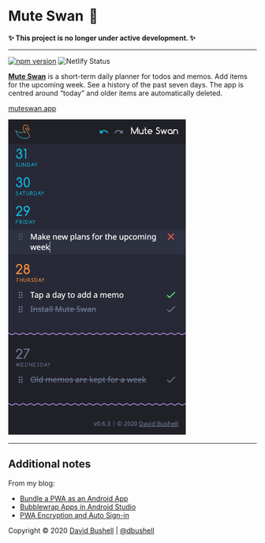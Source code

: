 # Mute Swan  🦢

**✨ This project is no longer under active development. ✨**

* * *

[![npm version](https://badge.fury.io/js/muteswan.svg)](https://badge.fury.io/js/muteswan) ![Netlify Status](https://api.netlify.com/api/v1/badges/5dabc8d0-ee67-49e1-9b1a-c75f8f37a2a3/deploy-status)

[**Mute Swan**](https://muteswan.app/) is a short-term daily planner for todos and memos. Add items for the upcoming week. See a history of the past seven days. The app is centred around “today” and older items are automatically deleted.

[muteswan.app](https://muteswan.app/)

[<img src="./.github/muteswan.png" alt="Mute Swan PWA screenshot" width="360">](https://muteswan.app/)

* * *

## Additional notes

From my blog:

* [Bundle a PWA as an Android App](https://dbushell.com/2020/03/05/bundle-a-pwa-as-an-android-app/)
* [Bubblewrap Apps in Android Studio](https://dbushell.com/2020/06/01/bubblewrap-twa-pwa-apps-android-studio/)
* [PWA Encryption and Auto Sign-in](https://dbushell.com/2020/06/08/pwa-web-crypto-encryption-auto-sign-in-redux-persist/)

Copyright © 2020 [David Bushell](https://dbushell.com) | [@dbushell](https://twitter.com/dbushell)
